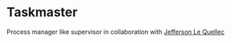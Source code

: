 # Taskmaster
Process manager like supervisor in collaboration with [Jefferson Le Quellec](https://github.com/jle-quel)
